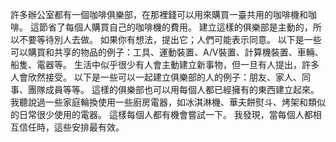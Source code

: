 許多辦公室都有一個咖啡俱樂部，在那裡錢可以用來購買一臺共用的咖啡機和咖啡。
這節省了每個人購買自己的咖啡機的費用。
建立這樣的俱樂部是主動的，所以不要等待別人去做。
如果你有想法，提出它；人們可能表示同意。
以下是一些可以購買和共享的物品的例子：工具、運動裝置、A/V裝置、計算機裝置、車輛、船隻、電器等。
生活中似乎很少有人會主動建立新事物，但一旦有人提出，許多人會欣然接受。
以下是一些可以一起建立俱樂部的人的例子：朋友、家人、同事、團隊成員等等。
這樣的俱樂部也可以用每個人都已經擁有的東西建立起來。
我聽說過一些家庭輪換使用一些廚房電器，如冰淇淋機、華夫餅熨斗、烤架和類似的日常很少使用的電器。
這樣每個人都有機會嘗試一下。
我發現，當每個人都相互信任時，這些安排最有效。
